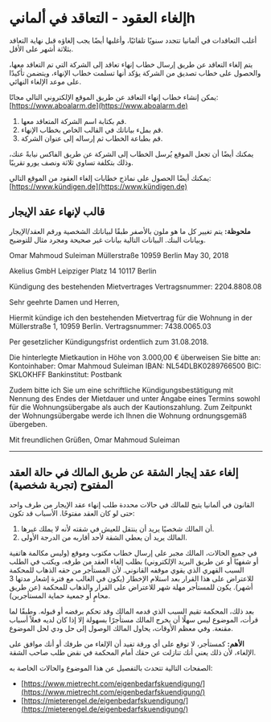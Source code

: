 #  إلغاء العقود - التعاقد في ألمانيh

أغلب التعاقدات في ألمانيا تتجدد سنويًا تلقائيًا، وأغلبها أيضًا يجب إلغاؤه قبل نهاية التعاقد بثلاثة أشهر على الأقل.

يتم إلغاء التعاقد عن طريق إرسال خطاب إنهاء تعاقد إلى الشركة التي تم التعاقد معها، والحصول على خطاب تصديق من الشركة يؤكد أنها تسلمت خطاب الإنهاء، ويتضمن تأكيدًا على موعد الإلغاء النهائي.

يمكن إنشاء خطاب إنهاء التعاقد عن طريق الموقع الإلكتروني التالي مجانًا:  
[https://www.aboalarm.de](https://www.aboalarm.de)

1. قم بكتابة اسم الشركة المتعاقد معها.  
2. قم بملء بياناتك في القالب الخاص بخطاب الإنهاء.  
3. قم بطباعة الخطاب ثم إرساله إلى عنوان الشركة.

يمكنك أيضًا أن تجعل الموقع يُرسل الخطاب إلى الشركة عن طريق الفاكس نيابةً عنك، وذلك بتكلفة تساوي ثلاثة ونصف يورو تقريبًا.

يمكنك أيضًا الحصول على نماذج خطابات إلغاء العقود من الموقع التالي:  
[https://www.kündigen.de](https://www.kündigen.de)

## قالب لإنهاء عقد الإيجار

**ملحوظة:** يتم تغيير كل ما هو ملون بالأصفر طبقًا لبياناتك الشخصية ورقم العقد/الإيجار وبيانات البنك. البيانات التالية بيانات غير صحيحة ومجرد مثال للتوضيح.

Omar Mahmoud Suleiman
Müllerstraße
10959 Berlin
May 30, 2018

Akelius GmbH
Leipziger Platz 14
10117 Berlin

Kündigung des bestehenden Mietvertrages
Vertragsnummer: 2204.8808.08

Sehr geehrte Damen und Herren,

Hiermit kündige ich den bestehenden Mietvertrag für die Wohnung in der Müllerstraße 1, 10959 Berlin.
Vertragsnummer: 7438.0065.03

Per gesetzlicher Kündigungsfrist ordentlich zum 31.08.2018.

Die hinterlegte Mietkaution in Höhe von 3.000,00 € überweisen Sie bitte an:
Kontoinhaber: Omar Mahmoud Suleiman
IBAN: NL54DLBK0289766500
BIC: SKLOKHFF
Bankinstitut: Postbank

Zudem bitte ich Sie um eine schriftliche Kündigungsbestätigung mit Nennung des Endes der Mietdauer und unter Angabe eines Termins sowohl für die Wohnungsübergabe als auch der Kautionszahlung. Zum Zeitpunkt der Wohnungsübergabe werde ich Ihnen die Wohnung ordnungsgemäß übergeben.

Mit freundlichen Grüßen,
Omar Mahmoud Suleiman


---

## إلغاء عقد إيجار الشقة عن طريق المالك في حالة العقد المفتوح (تجربة شخصية)

القانون في ألمانيا يتيح للمالك في حالات محددة طلب إنهاء عقد الإيجار من طرف واحد حتى لو كان العقد مفتوحًا. الأسباب قد تكون:

1. أن المالك شخصيًا يريد أن ينتقل للعيش في شقته لأنه لا يملك غيرها.
2. المالك يريد أن يعطي الشقة لأحد أقاربه من الدرجة الأولى.

في جميع الحالات، المالك مجبر على إرسال خطاب مكتوب وموقع (وليس مكالمة هاتفية أو شفهيًا أو عن طريق البريد الإلكتروني) بطلب إلغاء العقد من طرفه، ويكتب في الطلب السبب القهري الذي يقوي موقفه القانوني. لأن المستأجر من حقه الذهاب للمحكمة للاعتراض على هذا القرار بعد استلام الإخطار (يكون في الغالب مع فترة إشعار مدتها 3 أشهر). يكون للمستأجر مهلة شهر للاعتراض على القرار والذهاب للمحكمة (عن طريق محامٍ أو جمعية حماية المستأجرين).

بعد ذلك، المحكمة تقيم السبب الذي قدمه المالك وقد تحكم برفضه أو قبوله. وطبقًا لما قرأت، الموضوع ليس سهلًا أن يخرج المالك مستأجرًا بسهولة إلا إذا كان لديه فعلاً أسباب مقنعة. وفي معظم الأوقات، يحاول المالك الوصول إلى حل ودي لحل الموضوع.

**الأهم:** كمستأجر، لا توقع على أي ورقة تفيد أن الإلغاء من طرفك أو أنك موافق على الإلغاء، لأن ذلك يعني أنك تنازلت عن حقك أمام المحكمة في نقض طلب صاحب الشقة.

الصفحات التالية تتحدث بالتفصيل عن هذا الموضوع والحالات الخاصة به:  
- [https://www.mietrecht.com/eigenbedarfskuendigung/](https://www.mietrecht.com/eigenbedarfskuendigung/)  
- [https://mieterengel.de/eigenbedarfskuendigung/](https://mieterengel.de/eigenbedarfskuendigung/)